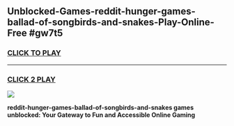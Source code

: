 
## Unblocked-Games-reddit-hunger-games-ballad-of-songbirds-and-snakes-Play-Online-Free #gw7t5
<h3>
<a href="https://us.freeplayer.one?title=reddit-hunger-games-ballad-of-songbirds-and-snakes&ref=10M">CLICK TO PLAY</a></h3>
<hr>

<h3>
<a href="https://us.freeplayer.one?title=reddit-hunger-games-ballad-of-songbirds-and-snakes&ref=10M">CLICK 2 PLAY</a>
  
</h3>

<a href="https://us.freeplayer.one?title=reddit-hunger-games-ballad-of-songbirds-and-snakes&ref=10M"><img src="https://clearcache.store/games.png"></a>


**reddit-hunger-games-ballad-of-songbirds-and-snakes games unblocked: Your Gateway to Fun and Accessible Online Gaming**
